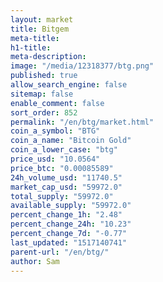 ```yaml
---
layout: market
title: Bitgem
meta-title: 
h1-title: 
meta-description: 
image: "/media/12318377/btg.png"
published: true
allow_search_engine: false
sitemap: false
enable_comment: false
sort_order: 852
permalink: "/en/btg/market.html"
coin_a_symbol: "BTG"
coin_a_name: "Bitcoin Gold"
coin_a_lower_case: "btg"
price_usd: "10.0564"
price_btc: "0.00085589"
24h_volume_usd: "11740.5"
market_cap_usd: "59972.0"
total_supply: "59972.0"
available_supply: "59972.0"
percent_change_1h: "2.48"
percent_change_24h: "10.23"
percent_change_7d: "-0.77"
last_updated: "1517140741"
parent-url: "/en/btg/"
author: Sam
---
```


